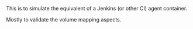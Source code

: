 This is to simulate the equivalent of a Jenkins (or other CI) agent container.

Mostly to validate the volume mapping aspects.
